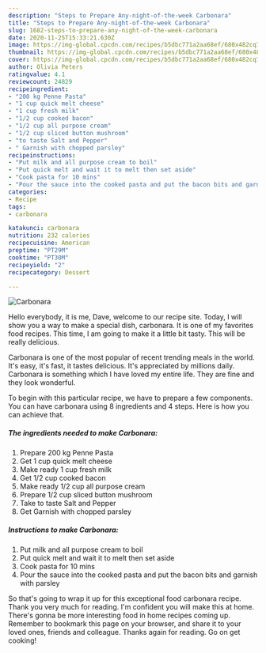 ```yaml
---
description: "Steps to Prepare Any-night-of-the-week Carbonara"
title: "Steps to Prepare Any-night-of-the-week Carbonara"
slug: 1682-steps-to-prepare-any-night-of-the-week-carbonara
date: 2020-11-25T15:33:21.630Z
image: https://img-global.cpcdn.com/recipes/b5dbc771a2aa68ef/680x482cq70/carbonara-recipe-main-photo.jpg
thumbnail: https://img-global.cpcdn.com/recipes/b5dbc771a2aa68ef/680x482cq70/carbonara-recipe-main-photo.jpg
cover: https://img-global.cpcdn.com/recipes/b5dbc771a2aa68ef/680x482cq70/carbonara-recipe-main-photo.jpg
author: Olivia Peters
ratingvalue: 4.1
reviewcount: 24829
recipeingredient:
- "200 kg Penne Pasta"
- "1 cup quick melt cheese"
- "1 cup fresh milk"
- "1/2 cup cooked bacon"
- "1/2 cup all purpose cream"
- "1/2 cup sliced button mushroom"
- "to taste Salt and Pepper"
- " Garnish with chopped parsley"
recipeinstructions:
- "Put milk and all purpose cream to boil"
- "Put quick melt and wait it to melt then set aside"
- "Cook pasta for 10 mins"
- "Pour the sauce into the cooked pasta and put the bacon bits and garnish with parsley"
categories:
- Recipe
tags:
- carbonara

katakunci: carbonara 
nutrition: 232 calories
recipecuisine: American
preptime: "PT29M"
cooktime: "PT30M"
recipeyield: "2"
recipecategory: Dessert

---
```



![Carbonara](https://img-global.cpcdn.com/recipes/b5dbc771a2aa68ef/680x482cq70/carbonara-recipe-main-photo.jpg)

Hello everybody, it is me, Dave, welcome to our recipe site. Today, I will show you a way to make a special dish, carbonara. It is one of my favorites food recipes. This time, I am going to make it a little bit tasty. This will be really delicious.



Carbonara is one of the most popular of recent trending meals in the world. It's easy, it's fast, it tastes delicious. It's appreciated by millions daily. Carbonara is something which I have loved my entire life. They are fine and they look wonderful.


To begin with this particular recipe, we have to prepare a few components. You can have carbonara using 8 ingredients and 4 steps. Here is how you can achieve that.

<!--inarticleads1-->

##### The ingredients needed to make Carbonara:

1. Prepare 200 kg Penne Pasta
1. Get 1 cup quick melt cheese
1. Make ready 1 cup fresh milk
1. Get 1/2 cup cooked bacon
1. Make ready 1/2 cup all purpose cream
1. Prepare 1/2 cup sliced button mushroom
1. Take to taste Salt and Pepper
1. Get  Garnish with chopped parsley




<!--inarticleads2-->

##### Instructions to make Carbonara:

1. Put milk and all purpose cream to boil
1. Put quick melt and wait it to melt then set aside
1. Cook pasta for 10 mins
1. Pour the sauce into the cooked pasta and put the bacon bits and garnish with parsley




So that's going to wrap it up for this exceptional food carbonara recipe. Thank you very much for reading. I'm confident you will make this at home. There's gonna be more interesting food in home recipes coming up. Remember to bookmark this page on your browser, and share it to your loved ones, friends and colleague. Thanks again for reading. Go on get cooking!
